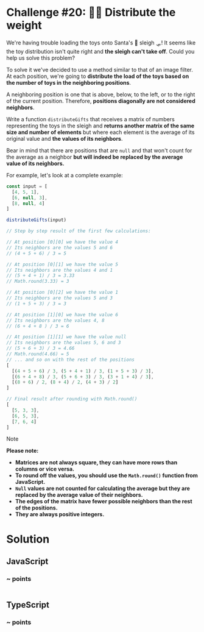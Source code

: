 # Challenge #20: 🏋️‍♂️ Distribute the weight

We're having trouble loading the toys onto Santa's 🎅 sleigh 🛷! It seems like the toy distribution isn't quite right and **the sleigh can't take off**. Could you help us solve this problem?

To solve it we've decided to use a method similar to that of an image filter. At each position, we're going to **distribute the load of the toys based on the number of toys in the neighboring positions**.

A neighboring position is one that is above, below, to the left, or to the right of the current position. Therefore, **positions diagonally are not considered neighbors**.

Write a function <code>distributeGifts</code> that receives a matrix of numbers representing the toys in the sleigh and **returns another matrix of the same size and number of elements** but where each element is the average of its original value and **the values of its neighbors**.

Bear in mind that there are positions that are <code>null</code> and that won't count for the average as a neighbor **but will indeed be replaced by the average value of its neighbors.**

For example, let's look at a complete example:

```ts
const input = [
  [4, 5, 1],
  [6, null, 3],
  [8, null, 4]
]

distributeGifts(input)

// Step by step result of the first few calculations:

// At position [0][0] we have the value 4
// Its neighbors are the values 5 and 6
// (4 + 5 + 6) / 3 = 5

// At position [0][1] we have the value 5
// Its neighbors are the values 4 and 1
// (5 + 4 + 1) / 3 = 3.33
// Math.round(3.33) = 3

// At position [0][2] we have the value 1
// Its neighbors are the values 5 and 3
// (1 + 5 + 3) / 3 = 3

// At position [1][0] we have the value 6
// Its neighbors are the values 4, 8
// (6 + 4 + 8 ) / 3 = 6

// At position [1][1] we have the value null
// Its neighbors are the values 5, 6 and 3
// (5 + 6 + 3) / 3 = 4.66
// Math.round(4.66) = 5
// ... and so on with the rest of the positions
[
  [(4 + 5 + 6) / 3, (5 + 4 + 1) / 3, (1 + 5 + 3) / 3],
  [(6 + 4 + 8) / 3, (5 + 6 + 3) / 3, (3 + 1 + 4) / 3],
  [(8 + 6) / 2, (8 + 4) / 2, (4 + 3) / 2]
]

// Final result after rounding with Math.round()
[
  [5, 3, 3],
  [6, 5, 3],
  [7, 6, 4]
]
```

> [!NOTE]
> **Please note:**
>
> - **Matrices are not always square, they can have more rows than columns or vice versa.**
> - **To round off the values, you should use the <code>Math.round()</code> function from JavaScript.**
> - **<code>Null</code> values are not counted for calculating the average but they are replaced by the average value of their neighbors.**
> - **The edges of the matrix have fewer possible neighbors than the rest of the positions.**
> - **They are always positive integers.**

# Solution

## JavaScript

### ~ points

```js

```

## TypeScript

### ~ points

```ts

```
